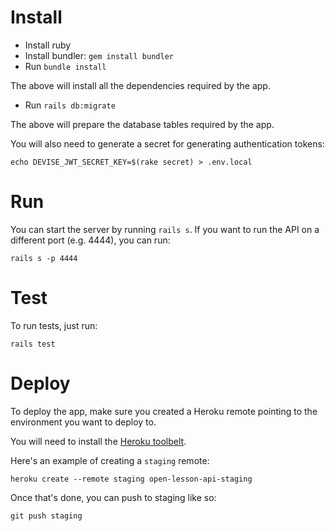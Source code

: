 # Install

- Install ruby
- Install bundler: `gem install bundler`
- Run `bundle install`

The above will install all the dependencies required by the app.

- Run `rails db:migrate`

The above will prepare the database tables required by the app.

You will also need to generate a secret for generating authentication tokens:

    echo DEVISE_JWT_SECRET_KEY=$(rake secret) > .env.local


# Run


You can start the server by running `rails s`. If you want to run the API on a different port (e.g. 4444), you can run:

    rails s -p 4444


# Test

To run tests, just run:

    rails test


# Deploy

To deploy the app, make sure you created a Heroku remote pointing to the environment you want to deploy to.

You will need to install the [Heroku toolbelt](https://devcenter.heroku.com/articles/heroku-cli).

Here's an example of creating a `staging` remote:

    heroku create --remote staging open-lesson-api-staging

Once that's done, you can push to staging like so:

    git push staging
